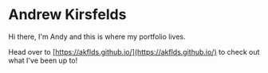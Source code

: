 # Andrew Kirsfelds

Hi there, I'm Andy and this is where my portfolio lives. 

Head over to [https://akflds.github.io/](https://akflds.github.io/) to check out what I've been up to!
